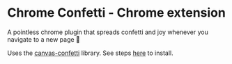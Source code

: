 # Chrome Confetti - Chrome extension

A pointless chrome plugin that spreads confetti and joy whenever you navigate to a new page 🎉

Uses the [canvas-confetti](https://github.com/catdad/canvas-confetti) library. See steps [here](https://developer.chrome.com/docs/extensions/mv3/faq/#faq-dev-01) to install.
